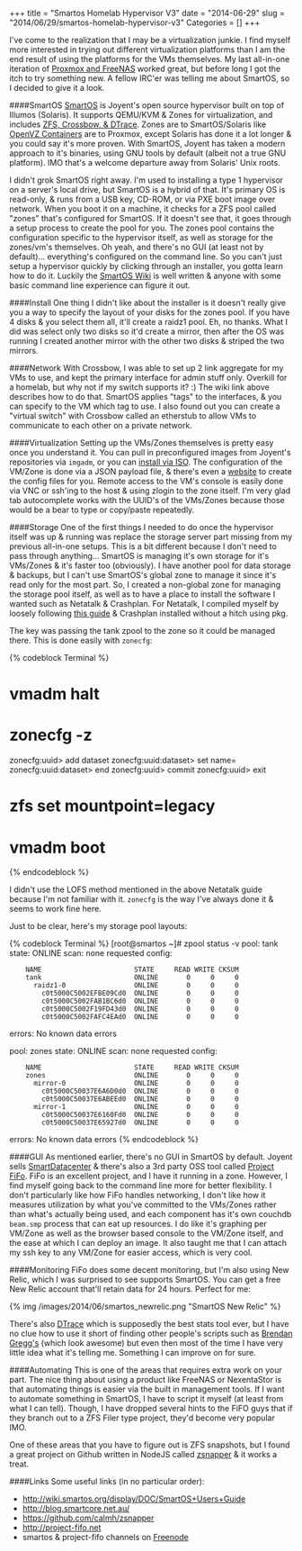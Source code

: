 +++
title = "Smartos Homelab Hypervisor V3"
date = "2014-06-29"
slug = "2014/06/29/smartos-homelab-hypervisor-v3"
Categories = []
+++

I've come to the realization that I may be a virtualization junkie.  I find myself more interested in trying out different virtualization platforms than I am the end result of using the platforms for the VMs themselves.  My last all-in-one iteration of [Proxmox and FreeNAS](http://churnd.net/blog/2014/03/30/all-in-one-redux-proxmox-and-freenas/) worked great, but before long I got the itch to try something new.  A fellow IRC'er was telling me about SmartOS, so I decided to give it a look.

<!--more-->

####SmartOS
[SmartOS](http://smartos.org) is Joyent's open source hypervisor built on top of Illumos (Solaris).  It supports QEMU/KVM & Zones for virtualization, and includes [ZFS, Crossbow, & DTrace](http://wiki.smartos.org/display/DOC/Home).  Zones are to SmartOS/Solaris like [OpenVZ Containers](http://openvz.org/Main_Page) are to Proxmox, except Solaris has done it a lot longer & you could say it's more proven.  With SmartOS, Joyent has taken a modern approach to it's binaries, using GNU tools by default (albeit not a true GNU platform).  IMO that's a welcome departure away from Solaris' Unix roots.

I didn't grok SmartOS right away.  I'm used to installing a type 1 hypervisor on a server's local drive, but SmartOS is a hybrid of that.  It's primary OS is read-only, & runs from a USB key, CD-ROM, or via PXE boot image over network.  When you boot it on a machine, it checks for a ZFS pool called "zones" that's configured for SmartOS.  If it doesn't see that, it goes through a setup process to create the pool for you.  The zones pool contains the configuration specific to the hypervisor itself, as well as storage for the zones/vm's themselves.  Oh yeah, and there's no GUI (at least not by default)... everything's configured on the command line.  So you can't just setup a hypervisor quickly by clicking through an installer, you gotta learn how to do it.  Luckily the [SmartOS Wiki](http://wiki.smartos.org/display/DOC/SmartOS+Users+Guide) is well written & anyone with some basic command line experience can figure it out.

####Install
One thing I didn't like about the installer is it doesn't really give you a way to specify the layout of your disks for the zones pool.  If you have 4 disks & you select them all, it'll create a raidz1 pool.  Eh, no thanks.  What I did was select only two disks so it'd create a mirror, then after the OS was running I created another mirror with the other two disks & striped the two mirrors.

####Network
With Crossbow, I was able to set up 2 link aggregate for my VMs to use, and kept the primary interface for admin stuff only.  Overkill for a homelab, but why not if my switch supports it?  :)  The wiki link above describes how to do that.  SmartOS applies "tags" to the interfaces, & you can specify to the VM which tag to use.  I also found out you can create a "virtual switch" with Crossbow called an etherstub to allow VMs to communicate to each other on a private network.

####Virtualization
Setting up the VMs/Zones themselves is pretty easy once you understand it.  You can pull in preconfigured images from Joyent's repositories via `imgadm`, or you can [install via ISO](http://wiki.smartos.org/display/DOC/How+to+create+a+Virtual+Machine+in+SmartOS).  The configuration of the VM/Zone is done via a JSON payload file, & there's even a [website](http://datasets.at) to create the config files for you.  Remote access to the VM's console is easily done via VNC or ssh'ing to the host & using zlogin to the zone itself.  I'm very glad tab autocomplete works with the UUID's of the VMs/Zones because those would be a bear to type or copy/paste repeatedly.

####Storage
One of the first things I needed to do once the hypervisor itself was up & running was replace the storage server part missing from my previous all-in-one setups.  This is a bit different because I don't need to pass through anything... SmartOS is managing it's own storage for it's VMs/Zones & it's faster too (obviously).  I have another pool for data storage & backups, but I can't use SmartOS's global zone to manage it since it's read only for the most part.  So, I created a non-global zone for managing the storage pool itself, as well as to have a place to install the software I wanted such as Netatalk & Crashplan.  For Netatalk, I compiled myself by loosely following [this guide](http://blog.smartcore.net.au/blazingly-fast-afp-on-a-smartos-zone/) & Crashplan installed without a hitch using pkg.

The key was passing the tank zpool to the zone so it could be managed there.  This is done easily with `zonecfg`:

{% codeblock Terminal %}
# vmadm halt <uuid>
# zonecfg -z <uuid>
zonecfg:uuid> add dataset
zonecfg:uuid:dataset> set name=<pool>
zonecfg:uuid:dataset> end
zonecfg:uuid> commit
zonecfg:uuid> exit
# zfs set mountpoint=legacy <pool>
# vmadm boot <uuid>
{% endcodeblock %}

I didn't use the LOFS method mentioned in the above Netatalk guide because I'm not familiar with it.  `zonecfg` is the way I've always done it & seems to work fine here.

Just to be clear, here's my storage pool layouts:

{% codeblock Terminal %}
[root@smartos ~]# zpool status -v
  pool: tank
 state: ONLINE
  scan: none requested
config:

        NAME                       STATE     READ WRITE CKSUM
        tank                       ONLINE       0     0     0
          raidz1-0                 ONLINE       0     0     0
            c0t5000C5002EFBE09Cd0  ONLINE       0     0     0
            c0t5000C5002FAB1BC6d0  ONLINE       0     0     0
            c0t5000C5002F19FD43d0  ONLINE       0     0     0
            c0t5000C5002FAFC4EAd0  ONLINE       0     0     0

errors: No known data errors

  pool: zones
 state: ONLINE
  scan: none requested
config:

        NAME                       STATE     READ WRITE CKSUM
        zones                      ONLINE       0     0     0
          mirror-0                 ONLINE       0     0     0
            c0t5000C50037E6A6D0d0  ONLINE       0     0     0
            c0t5000C50037E6ABEEd0  ONLINE       0     0     0
          mirror-1                 ONLINE       0     0     0
            c0t5000C50037E6160Fd0  ONLINE       0     0     0
            c0t5000C50037E65927d0  ONLINE       0     0     0

errors: No known data errors
{% endcodeblock %}

####GUI
As mentioned earlier, there's no GUI in SmartOS by default.  Joyent sells [SmartDatacenter](http://www.joyent.com/products/private-cloud) & there's also a 3rd party OSS tool called [Project FiFo](http://project-fifo.net).  FiFo is an excellent project, and I have it running in a zone.  However, I find myself going back to the command line more for better flexibility.  I don't particularly like how FiFo handles networking, I don't like how it measures utilization by what you've committed to the VMs/Zones rather than what's actually being used, and each component has it's own couchdb `beam.smp` process that can eat up resources.  I do like it's graphing per VM/Zone as well as the browser based console to the VM/Zone itself, and the ease at which I can deploy an image.  It also taught me that I can attach my ssh key to any VM/Zone for easier access, which is very cool.

####Monitoring
FiFo does some decent monitoring, but I'm also using New Relic, which I was surprised to see supports SmartOS.  You can get a free New Relic account that'll retain data for 24 hours.  Perfect for me:

{% img /images/2014/06/smartos_newrelic.png "SmartOS New Relic" %}

There's also [DTrace](http://wiki.smartos.org/display/DOC/DTrace) which is supposedly the best stats tool ever, but I have no clue how to use it short of finding other people's scripts such as [Brendan Gregg's](https://github.com/brendangregg/dtrace-cloud-tools) (which look awesome) but even then most of the time I have very little idea what it's telling me.  Something I can improve on for sure.

####Automating
This is one of the areas that requires extra work on your part.  The nice thing about using a product like FreeNAS or NexentaStor is that automating things is easier via the built in management tools.  If I want to automate something in SmartOS, I have to script it myself (at least from what I can tell).  Though, I have dropped several hints to the FiFO guys that if they branch out to a ZFS Filer type project, they'd become very popular IMO.

One of these areas that you have to figure out is ZFS snapshots, but I found a great project on Github written in NodeJS called [zsnapper](https://github.com/calmh/zsnapper) & it works a treat.

####Links
Some useful links (in no particular order):

- http://wiki.smartos.org/display/DOC/SmartOS+Users+Guide
- http://blog.smartcore.net.au/
- https://github.com/calmh/zsnapper
- http://project-fifo.net
- smartos & project-fifo channels on [Freenode](irc://irc.freenode.net)

